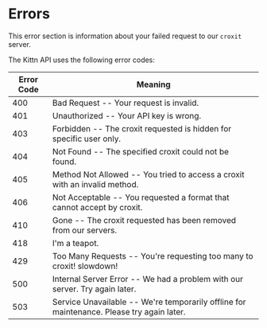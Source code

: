 # Errors

<aside class="warning">
This error section is information about your failed request to our <code>croxit</code> server.
</aside>

The Kittn API uses the following error codes:


Error Code | Meaning
---------- | -------
400 | Bad Request -- Your request is invalid.
401 | Unauthorized -- Your API key is wrong.
403 | Forbidden -- The croxit requested is hidden for specific user only.
404 | Not Found -- The specified croxit could not be found.
405 | Method Not Allowed -- You tried to access a croxit with an invalid method.
406 | Not Acceptable -- You requested a format that cannot accept by croxit.
410 | Gone -- The croxit requested has been removed from our servers.
418 | I'm a teapot.
429 | Too Many Requests -- You're requesting too many to croxit! slowdown!
500 | Internal Server Error -- We had a problem with our server. Try again later.
503 | Service Unavailable -- We're temporarily offline for maintenance. Please try again later.
